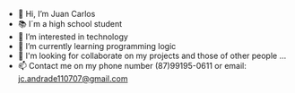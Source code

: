 - 👋 Hi, I’m Juan Carlos
- 📚 I´m a high school student
- 👀 I’m interested in technology
- 🌱 I’m currently learning programming logic
- 🤝 I'm looking for collaborate on my projects and those of other people ...
- 📫 Contact me on my phone number (87)99195-0611 or email: jc.andrade110707@gmail.com
